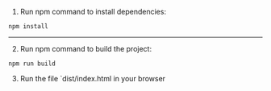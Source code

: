 1. Run npm command to install dependencies:
```
npm install 
```
***
2. Run npm command to build the project:
```
npm run build 
```
3. Run the file `dist/index.html in your browser